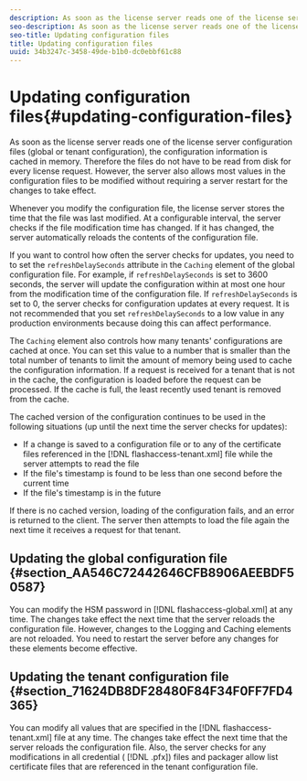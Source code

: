 ```yaml
---
description: As soon as the license server reads one of the license server configuration files (global or tenant configuration), the configuration information is cached in memory. Therefore the files do not have to be read from disk for every license request. However, the server also allows most values in the configuration files to be modified without requiring a server restart for the changes to take effect.
seo-description: As soon as the license server reads one of the license server configuration files (global or tenant configuration), the configuration information is cached in memory. Therefore the files do not have to be read from disk for every license request. However, the server also allows most values in the configuration files to be modified without requiring a server restart for the changes to take effect.
seo-title: Updating configuration files
title: Updating configuration files
uuid: 34b3247c-3458-49de-b1b0-dc0ebbf61c88
---
```


# Updating configuration files{#updating-configuration-files}

As soon as the license server reads one of the license server configuration files (global or tenant configuration), the configuration information is cached in memory. Therefore the files do not have to be read from disk for every license request. However, the server also allows most values in the configuration files to be modified without requiring a server restart for the changes to take effect.

Whenever you modify the configuration file, the license server stores the time that the file was last modified. At a configurable interval, the server checks if the file modification time has changed. If it has changed, the server automatically reloads the contents of the configuration file.

If you want to control how often the server checks for updates, you need to to set the `refreshDelaySeconds` attribute in the `Caching` element of the global configuration file. For example, if `refreshDelaySeconds` is set to 3600 seconds, the server will update the configuration within at most one hour from the modification time of the configuration file. If `refreshDelaySeconds` is set to 0, the server checks for configuration updates at every request. It is not recommended that you set `refreshDelaySeconds` to a low value in any production environments because doing this can affect performance.

The `Caching` element also controls how many tenants' configurations are cached at once. You can set this value to a number that is smaller than the total number of tenants to limit the amount of memory being used to cache the configuration information. If a request is received for a tenant that is not in the cache, the configuration is loaded before the request can be processed. If the cache is full, the least recently used tenant is removed from the cache.

The cached version of the configuration continues to be used in the following situations (up until the next time the server checks for updates):

* If a change is saved to a configuration file or to any of the certificate files referenced in the [!DNL flashaccess-tenant.xml] file while the server attempts to read the file 
* If the file's timestamp is found to be less than one second before the current time 
* If the file's timestamp is in the future

If there is no cached version, loading of the configuration fails, and an error is returned to the client. The server then attempts to load the file again the next time it receives a request for that tenant.

## Updating the global configuration file {#section_AA546C72442646CFB8906AEEBDF50587}

You can modify the HSM password in [!DNL flashaccess-global.xml] at any time. The changes take effect the next time that the server reloads the configuration file. However, changes to the Logging and Caching elements are not reloaded. You need to restart the server before any changes for these elements become effective.

## Updating the tenant configuration file {#section_71624DB8DF28480F84F34F0FF7FD4365}

You can modify all values that are specified in the [!DNL flashaccess-tenant.xml] file at any time. The changes take effect the next time that the server reloads the configuration file. Also, the server checks for any modifications in all credential ( [!DNL .pfx]) files and packager allow list certificate files that are referenced in the tenant configuration file. 
